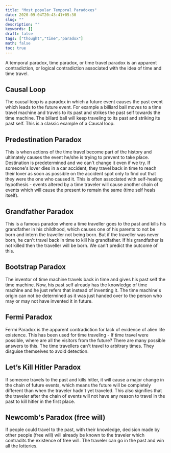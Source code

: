 ```yaml
---
title: "Most popular Temporal Paradoxes"
date: 2020-09-04T20:43:41+05:30
slug: ""
description: ""
keywords: []
draft: false
tags: ["thought","time","paradox"]
math: false
toc: true
---
```


A temporal paradox, time paradox, or time travel paradox is an apparent contradiction, or logical contradiction associated with the idea of time and time travel.

## Causal Loop
The causal loop is a paradox in which a future event causes the past event which leads to the future event. For example a billiard ball moves to a time travel machine and travels to its past and strikes the past self towards the time machine. The billard ball will keep traveling to its past and striking its past self. This is a classic example of a Causal loop.

## Predestination Paradox
This is when actions of the time travel become part of the history and ultimately causes the event he/she is trying to prevent to take place. Destination is predetermined and we can't change it even if we try. If someone's lover dies in a car accident, they travel back in time to reach their lover as soon as possible on the accident spot only to find out that they were the one who caused it. This is often associated with self-healing hypothesis - events altered by a time traveler will cause another chain of events which will cause the present to remain the same (time self heals itself). 

## Grandfather Paradox
This is a famous paradox where a time traveller goes to the past and kills his grandfather in his childhood, which causes one of his parents to not be born and intern the traveller not being born. But if the traveller was never born, he can't travel back in time to kill his grandfather. If his grandfather is not killed then the traveller will be born. We can't predict the outcome of this.

## Bootstrap Paradox
The inventor of time machine travels back in time and gives his past self the time machine. Now, his past self already has the knowledge of time machine and he just refers that instead of inventing it. The time machine's origin can not be determined as it was just handed over to the person who may or may not have invented it in future.

## Fermi Paradox
Fermi Paradox is the apparent contradiction for lack of evidence of alien life existence. This has been used for time traveling - If time travel were possible, where are all the visitors from the future? There are many possible answers to this. The time travellers can't travel to arbitrary times. They disguise themselves to avoid detection. 

## Let’s Kill Hitler Paradox
If someone travels to the past and kills hitler, it will cause a major change in the chain of future events, which means the future will be completely different than when the traveler hadn't yet traveled. This also signifies that the traveler after the chain of events will not have any reason to travel in the past to kill hitler in the first place.

## Newcomb's Paradox (free will)
If people could travel to the past, with their knowledge, decision made by other people (free will) will already be known to the traveler which contradits the existence of free will. The traveler can go in the past and win all the lotteries.